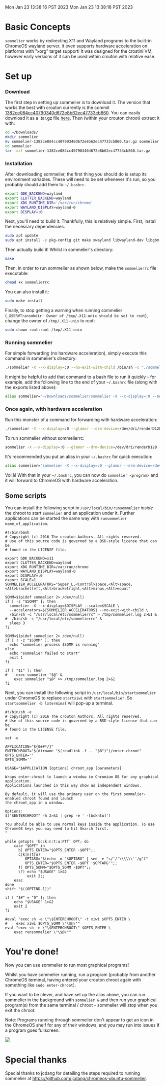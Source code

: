 Mon Jan 23 13:38:16 PST 2023
Mon Jan 23 13:38:16 PST 2023
# Basic Concepts
`sommelier` works by redirecting X11 and Wayland programs to the built-in ChromeOS wayland server. It even supports hardware acceleration on platforms with "xorg" target support! It was designed for the crostini VM, however early versions of it can be used within crouton with relative ease.
# Set up
### Download
The first step in setting up sommelier is to download it. The version that works the best with crouton currently is the commit [1382ce084cc40790340d672e8b62ec47733cb860](https://chromium.googlesource.com/chromiumos/containers/sommelier/+/1382ce084cc40790340d672e8b62ec47733cb860). You can easily download it as a .tar.gz file [here](https://chromium.googlesource.com/chromiumos/containers/sommelier/+archive/1382ce084cc40790340d672e8b62ec47733cb860.tar.gz).
Then (within your crouton chroot) extract it with:
```sh
cd ~/Downloads/
mkdir sommelier
mv sommelier-1382ce084cc40790340d672e8b62ec47733cb860.tar.gz sommelier
cd sommelier
tar -xzf sommelier-1382ce084cc40790340d672e8b62ec47733cb860.tar.gz
```
### Installation
After downloading sommelier, the first thing you should do is setup its environment variables. These will need to be set whenever it's run, so you probably should add them to `~/.bashrc`.
```sh
export GDK_BACKEND=wayland 
export CLUTTER_BACKEND=wayland
export XDG_RUNTIME_DIR='/var/run/chrome'
export WAYLAND_DISPLAY=wayland-0
export DISPLAY=:0
```
Next, you'll need to build it. Thankfully, this is relatively simple. First, install the necessary dependencies.
```sh
sudo apt update
sudo apt install -y pkg-config git make xwayland libwayland-dev libgbm-dev gcc libx11-xcb-dev libsystemd-dev libxcb-composite0-dev libxkbcommon-dev libxrender-dev libxtst-dev libpixman-1-dev
```
Then actually build it!  Whilst in sommelier's directory:
```sh
make
```
Then, in order to run sommelier as shown below, make the `sommelierrc` file executable:
```sh
chmod +x sommelierrc
```
You can also install it:
```sh
sudo make install
```

Finally, to stop getting a warning when running sommelier (`_XSERVTransmkdir: Owner of /tmp/.X11-unix should be set to root`), change the owner of `/tmp/.X11-unix` to root:
```sh
sudo chown root:root /tmp/.X11-unix
```
### Running sommelier
For simple forwarding (no hardware acceleration), simply execute this command in sommelier's directory:
```sh
./sommelier -X --x-display=:0 --no-exit-with-child /bin/sh -c "./sommelierrc"
```


It might be helpful to add that command to a bash file to run it quickly - for example, add the following line to the end of your `~/.bashrc` file (along with the exports listed above):
```sh
alias sommelier='~/Downloads/sommelier/sommelier -X --x-display=:0 --no-exit-with-child /bin/sh -c "~/Downloads/sommelier/sommelierrc"'
```

### Once again, with hardware acceleration
Run this monster of a command for forwarding with hardware acceleration:
```sh
./sommelier -X --x-display=:0 --glamor --drm-device=/dev/dri/renderD128 --virtwl-device=/dev/null --shm-driver=noop --data-driver=noop --display=wayland-0 --peer-cmd-prefix=/lib64/ld-linux-x86-64.so.2 --xwayland-gl-driver-path=/usr/lib64/dri --xwayland-path=/usr/bin/Xwayland /bin/sh -c "./sommelierrc"
```
To run sommelier without sommelierrc:
```sh
sommelier -X --x-display=:0 --glamor --drm-device=/dev/dri/renderD128 --virtwl-device=/dev/null --shm-driver=noop --data-driver=noop --display=wayland-0 --peer-cmd-prefix=/lib64/ld-linux-x86-64.so.2 --xwayland-gl-driver-path=/usr/lib64/dri --xwayland-path=/usr/bin/Xwayland </path/to/binary>
```
It's recommended you put an alias in your `~/.bashrc` for quick execution:
```sh
alias sommelier="sommelier -X --x-display=:0 --glamor --drm-device=/dev/dri/renderD128 --virtwl-device=/dev/null --shm-driver=noop --data-driver=noop --display=wayland-0 --peer-cmd-prefix=/lib64/ld-linux-x86-64.so.2 --xwayland-gl-driver-path=/usr/lib64/dri --xwayland-path=/usr/bin/Xwayland"
```
Voilà! With that in your `~/.bashrc`, you can now do `sommelier <program>` and it will forward to ChromeOS with hardware acceleration.

## Some scripts

You can install the following script in `/usr/local/bin/runsommelier` *inside* the chroot to start `sommelier` and an application under it. Further applications can be started the same way with `runsommelier name_of_application`.
```
#!/bin/bash
# Copyright (c) 2016 The crouton Authors. All rights reserved.
# Use of this source code is governed by a BSD-style license that can be
# found in the LICENSE file.

export GDK_BACKEND=x11
export CLUTTER_BACKEND=wayland
export XDG_RUNTIME_DIR=/var/run/chrome
export WAYLAND_DISPLAY=wayland-0
export DISPLAY=:0
export SCALE=1
SOMMELIER_ACCELERATORS="Super_L,<Control>space,<Alt>space,<Alt>bracketleft,<Alt>bracketright,<Alt>minus,<Alt>equal"

SOMM=$(pidof sommelier 2> /dev/null)
if [ -z "$SOMM" ]; then
  sommelier -X --x-display=$DISPLAY --scale=$SCALE \
  --accelerators=${SOMMELIER_ACCELERATORS} --no-exit-with-child \
  /bin/sh -c "/usr/local/etc/sommelierrc" > /tmp/sommelier.log 2>&1 &
#  /bin/sh -c "/usr/local/etc/sommelierrc" &
  sleep 3
fi

SOMM=$(pidof sommelier 2> /dev/null)
if [ ! -z "$SOMM" ]; then
  echo "sommelier process $SOMM is running"
else
  echo "sommelier failed to start"
  exit 1
fi

if [ "$1" ]; then
#    exec sommelier "$@" &
    exec sommelier "$@" >> /tmp/sommelier.log 2>&1
fi
```
Next, you can install the following script in `/usr/local/bin/startsommelier` under ChromeOS to replace `startxiwi` with `startsommelier`. So `startsommelier -b lxterminal` will pop-up a terminal.
```
#!/bin/sh -e
# Copyright (c) 2016 The crouton Authors. All rights reserved.
# Use of this source code is governed by a BSD-style license that can be
# found in the LICENSE file.

set -e

APPLICATION="${0##*/}"
ENTERCHROOT="$(dirname "$(readlink -f -- "$0")")/enter-chroot"
OPTS_ENTER=''
OPTS_SOMM=''

USAGE="$APPLICATION [options] chroot_app [parameters]

Wraps enter-chroot to launch a window in Chromium OS for any graphical application.
Applications launched in this way show as independent windows.

By default, it will use the primary user on the first sommelier-enabled chroot found and launch
the chroot_app in a window.

Options:
$("$ENTERCHROOT" -h 2>&1 | grep -e ' -[bckntu]')

You should be able to use normal keys inside the application. To use
ChromeOS keys you may need to hit Search first.
"

while getopts 'bc:k:n:t:u:FTf' OPT; do
    case "$OPT" in
      b) OPTS_ENTER="$OPTS_ENTER -$OPT";;
      c|k|n|t|u)
         OPTARG="$(echo -n "$OPTARG" | sed -e "s/'/'\\\\\\''/g")"
         OPTS_ENTER="$OPTS_ENTER -$OPT '$OPTARG'";;
      f) OPTS_SOMM="$OPTS_SOMM -$OPT";;
      \?) echo "$USAGE" 1>&2
          exit 2;;
    esac
done
shift "$((OPTIND-1))"

if [ "$#" = "0" ]; then 
    echo "$USAGE" 1>&2
    exit 2
fi

#eval "exec sh -e \"\$ENTERCHROOT\" -t xiwi $OPTS_ENTER \
#    exec xiwi $OPTS_SOMM \"\$@\""
eval "exec sh -e \"\$ENTERCHROOT\" $OPTS_ENTER \
    exec runsommelier \"\$@\""
```

# You're done!
Now you can use sommelier to run most graphical programs!

Whilst you have sommelier running, run a program (probably from another ChromeOS terminal, having entered your crouton chroot again with something like `sudo enter-chroot`).

If you want to be clever, and have set up the alias above, you can run sommelier in the background with `sommelier &` and then run your graphical program(s) from the same terminal / chroot - sommelier will stop when you exit the chroot.

Note: Programs running through sommelier don't appear to get an icon in the ChromeOS shelf for any of their windows, and you may run into issues if a program goes fullscreen.

![](https://github.com/jcdang/chromeos-ubuntu-sommelier/raw/master/intellij.png)
# Special thanks
Special thanks to jcdang for detailing the steps required to running sommelier at https://github.com/jcdang/chromeos-ubuntu-sommelier.
